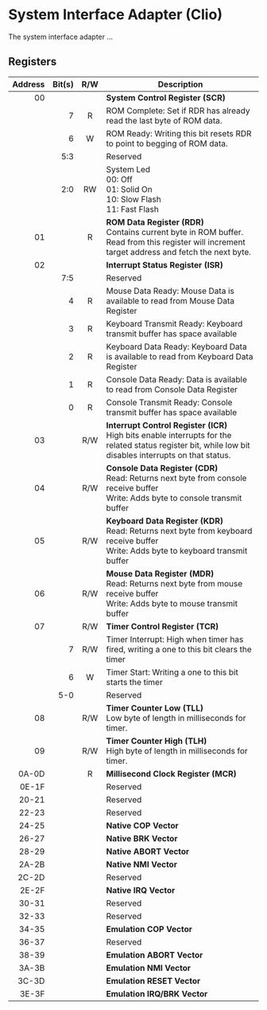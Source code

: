 # System Interface Adapter (Clio)
The system interface adapter ...

## Registers
| Address | Bit(s) | R/W | Description                                                                                                                                                 |
|--------:|-------:|:---:|-------------------------------------------------------------------------------------------------------------------------------------------------------------|
|      00 |        |     | **System Control Register (SCR)**                                                                                                                           |
|         |      7 |  R  | ROM Complete: Set if RDR has already read the last byte of ROM data.                                                                                        |
|         |      6 |  W  | ROM Ready: Writing this bit resets RDR to point to begging of ROM data.                                                                                     |
|         |    5:3 |     | Reserved                                                                                                                                                    |
|         |    2:0 | RW  | System Led<br/>00: Off<br/>01: Solid On</br>10: Slow Flash</br>11: Fast Flash                                                                               |
|      01 |        |  R  | **ROM Data Register (RDR)**<br/>Contains current byte in ROM buffer.  Read from this register will increment target address and fetch the next byte.        |
|      02 |        |     | **Interrupt Status Register (ISR)**                                                                                                                         |
|         |    7:5 |     | Reserved                                                                                                                                                    |
|         |      4 |  R  | Mouse Data Ready: Mouse Data is available to read from Mouse Data Register                                                                                  |
|         |      3 |  R  | Keyboard Transmit Ready: Keyboard transmit buffer has space available                                                                                       |
|         |      2 |  R  | Keyboard Data Ready: Keyboard Data is available to read from Keyboard Data Register                                                                         |
|         |      1 |  R  | Console Data Ready: Data is available to read from Console Data Register                                                                                    |
|         |      0 |  R  | Console Transmit Ready: Console transmit buffer has space available                                                                                         |
|      03 |        | R/W | **Interrupt Control Register (ICR)**<br/>High bits enable interrupts for the related status register bit, while low bit disables interrupts on that status. |
|      04 |        | R/W | **Console Data Register (CDR)**<br/>Read: Returns next byte from console receive buffer<br/>Write: Adds byte to console transmit buffer                     |
|      05 |        | R/W | **Keyboard Data Register (KDR)**<br/>Read: Returns next byte from keyboard receive buffer<br/>Write: Adds byte to keyboard transmit buffer                  |
|      06 |        | R/W | **Mouse Data Register (MDR)**<br/>Read: Returns next byte from mouse receive buffer<br/>Write: Adds byte to mouse transmit buffer                           |
|      07 |        | R/W | **Timer Control Register (TCR)**                                                                                                                            |
|         |      7 | R/W | Timer Interrupt: High when timer has fired, writing a one to this bit clears the timer                                                                      |
|         |      6 |  W  | Timer Start: Writing a one to this bit starts the timer                                                                                                     |
|         |    5-0 |     | Reserved                                                                                                                                                    |
|      08 |        | R/W | **Timer Counter Low (TLL)**<br/>Low byte of length in milliseconds for timer.                                                                               |
|      09 |        | R/W | **Timer Counter High (TLH)**<br/>High byte of length in milliseconds for timer.                                                                             |
|   0A-0D |        |  R  | **Millisecond Clock Register (MCR)**                                                                                                                        |
|   0E-1F |        |     | Reserved                                                                                                                                                    |
|   20-21 |        |     | Reserved                                                                                                                                                    |
|   22-23 |        |     | Reserved                                                                                                                                                    |
|   24-25 |        |     | **Native COP Vector**                                                                                                                                       |
|   26-27 |        |     | **Native BRK Vector**                                                                                                                                       |
|   28-29 |        |     | **Native ABORT Vector**                                                                                                                                     |
|   2A-2B |        |     | **Native NMI Vector**                                                                                                                                       |
|   2C-2D |        |     | Reserved                                                                                                                                                    |
|   2E-2F |        |     | **Native IRQ Vector**                                                                                                                                       |
|   30-31 |        |     | Reserved                                                                                                                                                    |
|   32-33 |        |     | Reserved                                                                                                                                                    |
|   34-35 |        |     | **Emulation COP Vector**                                                                                                                                    |
|   36-37 |        |     | Reserved                                                                                                                                                    |
|   38-39 |        |     | **Emulation ABORT Vector**                                                                                                                                  |
|   3A-3B |        |     | **Emulation NMI Vector**                                                                                                                                    |
|   3C-3D |        |     | **Emulation RESET Vector**                                                                                                                                  |
|   3E-3F |        |     | **Emulation IRQ/BRK Vector**                                                                                                                                |
